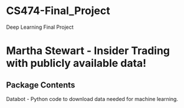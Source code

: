 # CS474-Final_Project
Deep Learning Final Project

# Martha Stewart - Insider Trading with publicly available data!
## Package Contents
Databot - Python code to download data needed for machine learning.
